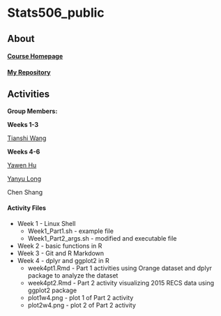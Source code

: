 # Stats506_public

## About 

#### [Course Homepage](http://jbhender.github.io/Stats506/F20)
#### [My Repository](https://github.com/rurithu/Stats506_public)

## Activities 
**Group Members:**

**Weeks 1-3**

[Tianshi Wang](https://github.com/SkyWang0919/Stats506_public)

**Weeks 4-6**

[Yawen Hu](https://github.com/yawenh/Stats506_public)

[Yanyu Long](https://github.com/longyyu/Stats506_public)

Chen Shang 

#### Activity Files
* Week 1 - Linux Shell
  + Week1_Part1.sh - example file 
  + Week1_Part2_args.sh - modified and executable file 
* Week 2 - basic functions in R 
* Week 3 - Git and R Markdown
* Week 4 - dplyr and ggplot2 in R
  + week4pt1.Rmd - Part 1 activities using Orange dataset and dplyr package to analyze the dataset
  + week4pt2.Rmd - Part 2 activity visualizing 2015 RECS data using ggplot2 package
  + plot1w4.png - plot 1 of Part 2 activity 
  + plot2w4.png - plot 2 of Part 2 activity

  
